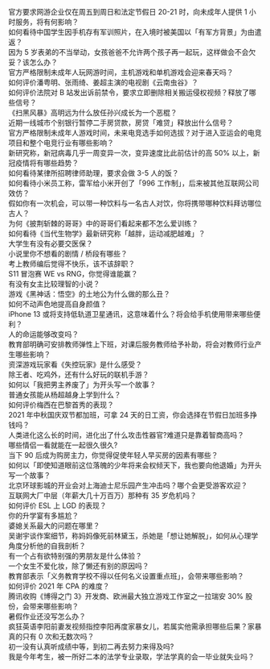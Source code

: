 官方要求网游企业仅在周五到周日和法定节假日 20-21 时，向未成年人提供 1 小时服务，将有何影响？  
如何看待中国学生因手机存有军训照片，在入境时被美国以「有军方背景」为由遣返？  
因为 5 岁表弟的不当举动，女孩爸爸不允许两个孩子再一起玩，这样做会不会欠妥？该怎么办？  
官方严格限制未成年人玩网游时间，主机游戏和单机游戏会迎来春天吗？  
如何评价潘粤明、张雨绮、姜超主演的电视剧《云南虫谷》？  
如何评价法院对 B 站发出诉前禁令，要求立即删除相关搬运侵权视频？释放了哪些信号？  
《扫黑风暴》高明远为什么放任孙兴成长为一个恶棍？  
近期一线城市个别银行暂停二手房贷款，房贷「难贷」释放出什么信号？  
官方严格限制未成年人游戏时间，未来电竞选手如何选拔？对于进入亚运会的电竞项目和整个电竞行业有哪些影响？  
新研究称，新冠病毒几乎一周变异一次，变异速度比此前估计的高 50% 以上，新冠疫情将有哪些趋势？  
如何看待某律所招聘律师助理，要求会做 3-5 人的饭？  
如何看待小米员工称，雷军给小米开创了「996 工作制」，后来被其他互联网公司效仿？  
假如你有一次机会，可以带一种饮料与一名古人对饮，你将携带哪种饮料拜访哪位古人？  
为何《披荆斩棘的哥哥》中的哥哥们看起来都不怎么爱训练？  
如何看待《当代生物学》最新研究称「越胖，运动减肥越难」？  
大学生有没有必要交医保？  
小说里你不想看的剧情 / 桥段有哪些？  
考上教师编后觉得不快乐，该不该辞职？  
S11 冒泡赛 WE vs RNG，你觉得谁能赢？  
有没有女主比较理智的小说？  
游戏《黑神话：悟空》的土地公为什么做的那么丑？  
如何不动声色地提高自身颜值？  
iPhone 13 或将支持低轨道卫星通讯，这意味着什么？将会给手机使用带来哪些便利？  
人的命运能够改变吗？  
教育部明确可安排教师弹性上下班，对课后服务教师给予补助，将会对教师行业产生哪些影响？  
资深游戏玩家看《失控玩家》是什么感受？  
除王者、吃鸡外，还有什么好玩的联机手游？  
如何以「我把男主养废了」为开头写一个故事？  
普通女孩能从杨超越身上学到什么？  
如何评价梅西在巴黎首秀的表现？  
2021 年中秋国庆双节都加班，可拿 24 天的日工资，你会选择在节假日加班多挣钱吗？  
人类进化这么长的时间，进化出了什么攻击性器官?难道只是靠着智商高吗？  
哪些情侣一看就能在一起很久很久?  
当下 90 后成为购房主力，你觉得促使年轻人早买房的因素有哪些？  
如何以「即使知道眼前这位落魄的少年将来会权倾天下，我也要向他退婚」为开头写一个故事？  
北京环球影城的开业会对上海迪士尼乐园产生冲击吗？哪个会更受游客欢迎？  
互联网大厂中层（年薪大几十万百万）那种有 35 岁危机吗？  
如何评价 ESL 上 LGD 的表现？  
你的升学宴有多尴尬？  
婆媳关系最大的问题在哪里？  
吴谢宇谈作案细节，称妈妈像死前林黛玉，杀她是「想让她解脱」，如何从心理学角度分析他的自我剖析？  
有一个占有欲特别强的男朋友是什么体验？  
一个女生不爱化妆，除了懒还有别的原因吗？  
教育部表示「义务教育学校不得以任何名义设置重点班」，会带来哪些影响？  
如何评价 2021 年 CPA 的难度？  
腾讯收购《博得之门 3》开发商、欧洲最大独立游戏工作室之一拉瑞安 30% 股份，会带来哪些影响？  
暑假作业还没写怎么办？  
疯狂英语李阳前妻发视频指控李阳再度家暴女儿，若属实他需承担哪些后果？家暴真的只有 0 次和无数次吗？  
初一没有认真听成绩中等，到初二再去努力来得及吗?  
我是今年考生，被一所好二本的法学专业录取，学法学真的会一毕业就失业吗？  
